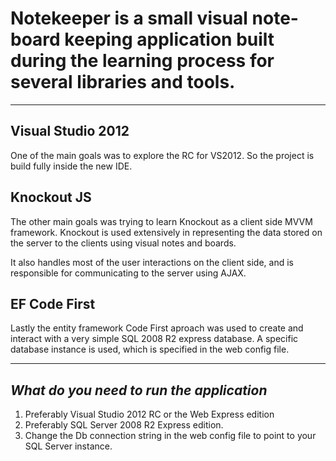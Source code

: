 Notekeeper is a small visual note-board keeping application built during the learning process for several libraries and tools.
========================================


----------


Visual Studio 2012
------------------
One of the main goals was to explore the RC for VS2012. So the project is build fully inside the new IDE.

Knockout JS
-----------
The other main goals was trying to learn Knockout as a client side MVVM framework. Knockout is used extensively in representing the data stored on the server to the clients using visual notes and boards.

It also handles most of the user interactions on the client side, and is responsible for communicating to the server using AJAX.

EF Code First
---------------------
Lastly the entity framework Code First aproach was used to create and interact with a very simple SQL 2008 R2 express database. A specific database instance is used, which is specified in the web config file.


----------

*What do you need to run the application*
---------------------------------------

 1. Preferably Visual Studio 2012 RC or the Web Express edition
 2. Preferably SQL Server 2008 R2 Express edition.
 3. Change the Db connection string in the web config file to point to your SQL Server instance.

